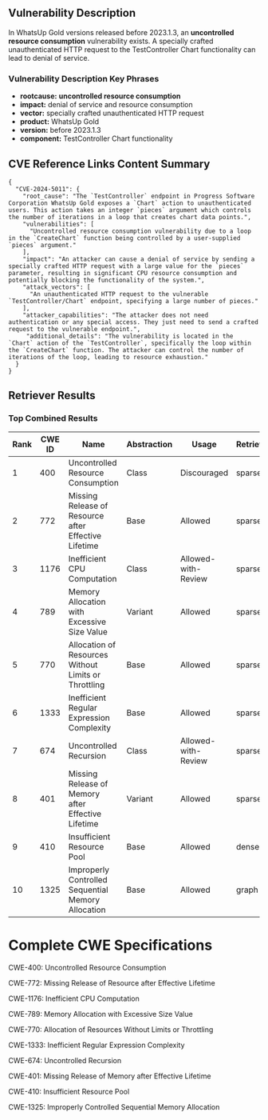 ## Vulnerability Description
In WhatsUp Gold versions released before 2023.1.3, an **uncontrolled resource consumption** vulnerability exists. A specially crafted unauthenticated HTTP request to the TestController Chart functionality can lead to denial of service.

### Vulnerability Description Key Phrases
- **rootcause:** **uncontrolled resource consumption**
- **impact:** denial of service and resource consumption
- **vector:** specially crafted unauthenticated HTTP request
- **product:** WhatsUp Gold
- **version:** before 2023.1.3
- **component:** TestController Chart functionality

## CVE Reference Links Content Summary
```
{
  "CVE-2024-5011": {
    "root_cause": "The `TestController` endpoint in Progress Software Corporation WhatsUp Gold exposes a `Chart` action to unauthenticated users. This action takes an integer `pieces` argument which controls the number of iterations in a loop that creates chart data points.",
    "vulnerabilities": [
      "Uncontrolled resource consumption vulnerability due to a loop in the `CreateChart` function being controlled by a user-supplied `pieces` argument."
    ],
    "impact": "An attacker can cause a denial of service by sending a specially crafted HTTP request with a large value for the `pieces` parameter, resulting in significant CPU resource consumption and potentially blocking the functionality of the system.",
    "attack_vectors": [
      "An unauthenticated HTTP request to the vulnerable `TestController/Chart` endpoint, specifying a large number of pieces."
    ],
    "attacker_capabilities": "The attacker does not need authentication or any special access. They just need to send a crafted request to the vulnerable endpoint.",
     "additional_details": "The vulnerability is located in the `Chart` action of the `TestController`, specifically the loop within the `CreateChart` function. The attacker can control the number of iterations of the loop, leading to resource exhaustion."
  }
}
```

## Retriever Results

### Top Combined Results

| Rank | CWE ID | Name | Abstraction | Usage  | Retrievers | Individual Scores |
|------|--------|------|-------------|-------|------------|-------------------|
| 1 | 400 | Uncontrolled Resource Consumption | Class | Discouraged | sparse | 0.245 |
| 2 | 772 | Missing Release of Resource after Effective Lifetime | Base | Allowed | sparse | 0.237 |
| 3 | 1176 | Inefficient CPU Computation | Class | Allowed-with-Review | sparse | 0.212 |
| 4 | 789 | Memory Allocation with Excessive Size Value | Variant | Allowed | sparse | 0.208 |
| 5 | 770 | Allocation of Resources Without Limits or Throttling | Base | Allowed | sparse | 0.207 |
| 6 | 1333 | Inefficient Regular Expression Complexity | Base | Allowed | sparse | 0.203 |
| 7 | 674 | Uncontrolled Recursion | Class | Allowed-with-Review | sparse | 0.199 |
| 8 | 401 | Missing Release of Memory after Effective Lifetime | Variant | Allowed | sparse | 0.195 |
| 9 | 410 | Insufficient Resource Pool | Base | Allowed | dense | 0.535 |
| 10 | 1325 | Improperly Controlled Sequential Memory Allocation | Base | Allowed | graph | 0.003 |



# Complete CWE Specifications

CWE-400: Uncontrolled Resource Consumption

CWE-772: Missing Release of Resource after Effective Lifetime

CWE-1176: Inefficient CPU Computation

CWE-789: Memory Allocation with Excessive Size Value

CWE-770: Allocation of Resources Without Limits or Throttling

CWE-1333: Inefficient Regular Expression Complexity

CWE-674: Uncontrolled Recursion

CWE-401: Missing Release of Memory after Effective Lifetime

CWE-410: Insufficient Resource Pool

CWE-1325: Improperly Controlled Sequential Memory Allocation